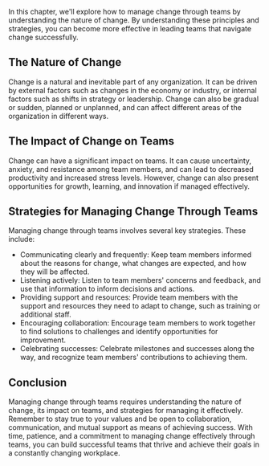 
In this chapter, we'll explore how to manage change through teams by understanding the nature of change. By understanding these principles and strategies, you can become more effective in leading teams that navigate change successfully.

The Nature of Change
--------------------

Change is a natural and inevitable part of any organization. It can be driven by external factors such as changes in the economy or industry, or internal factors such as shifts in strategy or leadership. Change can also be gradual or sudden, planned or unplanned, and can affect different areas of the organization in different ways.

The Impact of Change on Teams
-----------------------------

Change can have a significant impact on teams. It can cause uncertainty, anxiety, and resistance among team members, and can lead to decreased productivity and increased stress levels. However, change can also present opportunities for growth, learning, and innovation if managed effectively.

Strategies for Managing Change Through Teams
--------------------------------------------

Managing change through teams involves several key strategies. These include:

* Communicating clearly and frequently: Keep team members informed about the reasons for change, what changes are expected, and how they will be affected.
* Listening actively: Listen to team members' concerns and feedback, and use that information to inform decisions and actions.
* Providing support and resources: Provide team members with the support and resources they need to adapt to change, such as training or additional staff.
* Encouraging collaboration: Encourage team members to work together to find solutions to challenges and identify opportunities for improvement.
* Celebrating successes: Celebrate milestones and successes along the way, and recognize team members' contributions to achieving them.

Conclusion
----------

Managing change through teams requires understanding the nature of change, its impact on teams, and strategies for managing it effectively. Remember to stay true to your values and be open to collaboration, communication, and mutual support as means of achieving success. With time, patience, and a commitment to managing change effectively through teams, you can build successful teams that thrive and achieve their goals in a constantly changing workplace.

